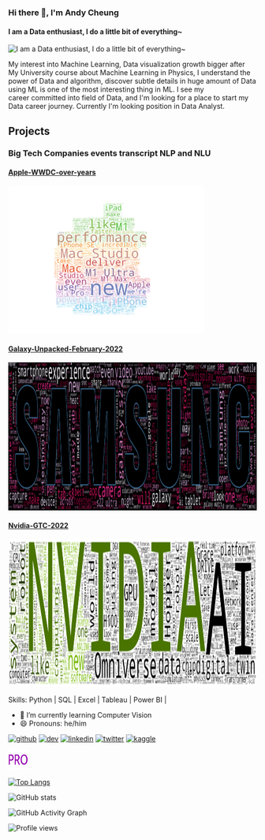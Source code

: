 ### Hi there 👋, I'm Andy Cheung
#### I am a Data enthusiast, I do a little bit of everything~
![I am a Data enthusiast, I do a little bit of everything~](https://pbs.twimg.com/profile_banners/1455376389314543622/1645251428/1500x500)

My interest into Machine Learning, Data visualization growth bigger after My University course about Machine Learning in Physics, I understand the power of Data and algorithm, discover subtle details in huge amount of Data using ML is one of the most interesting thing in ML. I see my career committed into field of Data, and I'm looking for a place to start my Data career journey. Currently I'm looking position in Data Analyst.

## Projects

### Big Tech Companies events transcript NLP and NLU

#### [Apple-WWDC-over-years](https://github.com/andy3278/Apple-WWDC)
[<img src='https://github.com/andy3278/NLP-Apple-Event-March-8-2022/raw/main/output/output2.png' alt='Apple-March-event' height='300'>](https://github.com/andy3278/NLP-Apple-Event-March-8-2022)

#### [Galaxy-Unpacked-February-2022](https://github.com/andy3278/Galaxy-Unpacked-February-2022-NLP)

[<img src='https://github.com/andy3278/Galaxy-Unpacked-February-2022-NLP/raw/main/output1300.png' alt='Galaxy-Unpacked-February' height='300'>](https://github.com/andy3278/Galaxy-Unpacked-February-2022-NLP) 

#### [Nvidia-GTC-2022](https://github.com/andy3278/GTC-2022-keynote)

[<img src='https://github.com/andy3278/GTC-2022-keynote/blob/main/wordcloud_nvidia.png?raw=true' alt='NVIDIA-GTC-2022' height='300'>](https://github.com/andy3278/GTC-2022-keynote) 

Skills: Python | SQL | Excel | Tableau | Power BI | 

- 🌱 I’m currently learning Computer Vision 
- 😄 Pronouns: he/him 


[<img src='https://cdn.jsdelivr.net/npm/simple-icons@3.0.1/icons/github.svg' alt='github' height='40'>](https://github.com/andy3278)  [<img src='https://cdn.jsdelivr.net/npm/simple-icons@3.0.1/icons/dev-dot-to.svg' alt='dev' height='40'>](https://dev.to/andy3278)  [<img src='https://cdn.jsdelivr.net/npm/simple-icons@3.0.1/icons/linkedin.svg' alt='linkedin' height='40'>](https://www.linkedin.com/in/singhoicheung/)  [<img src='https://cdn.jsdelivr.net/npm/simple-icons@3.0.1/icons/twitter.svg' alt='twitter' height='40'>](https://twitter.com/andycheung0211)  [<img src='https://cdn.jsdelivr.net/npm/simple-icons@3.0.1/icons/kaggle.svg' alt='kaggle' height='40'>](https://www.kaggle.com/andycheung0211)  

<a href='https://github.com/pricing'><img src='https://raw.githubusercontent.com/acervenky/animated-github-badges/master/assets/pro.gif' width='40' height='40'></a> 

[![Top Langs](https://github-readme-stats.vercel.app/api/top-langs/?username=andy3278)](https://github.com/anuraghazra/github-readme-stats)

![GitHub stats](https://github-readme-stats.vercel.app/api?username=andy3278&show_icons=true)  

![GitHub Activity Graph](https://activity-graph.herokuapp.com/graph?username=andy3278)  

![Profile views](https://gpvc.arturio.dev/andy3278)  
